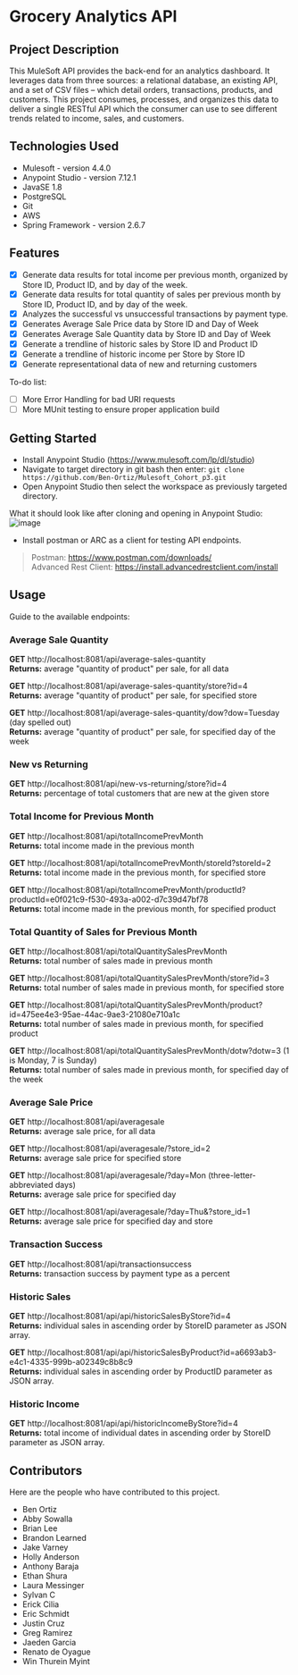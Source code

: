 # Grocery Analytics API

## Project Description

This MuleSoft API provides the back-end for an analytics dashboard. It leverages data from three sources: a relational database, an existing API, and a set of CSV files – which detail orders, transactions, products, and customers. This project consumes, processes, and organizes this data to deliver a single RESTful API which the consumer can use to see different trends related to income, sales, and customers.

## Technologies Used

* Mulesoft - version 4.4.0
* Anypoint Studio - version 7.12.1
* JavaSE  1.8
* PostgreSQL
* Git
* AWS
* Spring Framework - version 2.6.7

## Features

- [x] Generate data results for total income per previous month, organized by Store ID, Product ID, and by day of the week.
- [x] Generate data results for total quantity of sales per previous month by Store ID, Product ID, and by day of the week.
- [x] Analyzes the successful vs unsuccessful transactions by payment type.
- [x] Generates Average Sale Price data by Store ID and Day of Week
- [x] Generates Average Sale Quantity data by Store ID and Day of Week
- [x] Generate a trendline of historic sales by Store ID and Product ID
- [x] Generate a trendline of historic income per Store by Store ID
- [x] Generate representational data of new and returning customers

To-do list:
- [ ] More Error Handling for bad URI requests
- [ ] More MUnit testing to ensure proper application build

## Getting Started
- Install Anypoint Studio (https://www.mulesoft.com/lp/dl/studio)
- Navigate to target directory in git bash then enter: `git clone https://github.com/Ben-Ortiz/Mulesoft_Cohort_p3.git`
- Open Anypoint Studio then select the workspace as previously targeted directory.  

What it should look like after cloning and opening in Anypoint Studio:  
![image](https://user-images.githubusercontent.com/40044460/172427928-feb73c86-e780-4ebe-816b-badb77fc371a.png)  

- Install postman or ARC as a client for testing API endpoints.  

>Postman: https://www.postman.com/downloads/  
>Advanced Rest Client: https://install.advancedrestclient.com/install
## Usage

Guide to the available endpoints:

### Average Sale Quantity
**GET** http://localhost:8081/api/average-sales-quantity  
**Returns:** average "quantity of product" per sale, for all data

**GET** http://localhost:8081/api/average-sales-quantity/store?id=4  
**Returns:** average "quantity of product" per sale, for specified store

**GET** http://localhost:8081/api/average-sales-quantity/dow?dow=Tuesday (day spelled out)  
**Returns:** average "quantity of product" per sale, for specified day of the week

### New vs Returning
**GET** http://localhost:8081/api/new-vs-returning/store?id=4  
**Returns:** percentage of total customers that are new at the given store

### Total Income for Previous Month
**GET** http://localhost:8081/api/totalIncomePrevMonth  
**Returns:** total income made in the previous month

**GET** http://localhost:8081/api/totalIncomePrevMonth/storeId?storeId=2  
**Returns:** total income made in the previous month, for specified store

**GET** http://localhost:8081/api/totalIncomePrevMonth/productId?productId=e0f021c9-f530-493a-a002-d7c39d47bf78  
**Returns:** total income made in the previous month, for specified product

### Total Quantity of Sales for Previous Month
**GET** http://localhost:8081/api/totalQuantitySalesPrevMonth  
**Returns:** total number of sales made in previous month

**GET** http://localhost:8081/api/totalQuantitySalesPrevMonth/store?id=3  
**Returns:** total number of sales made in previous month, for specified store

**GET** http://localhost:8081/api/totalQuantitySalesPrevMonth/product?id=475ee4e3-95ae-44ac-9ae3-21080e710a1c  
**Returns:** total number of sales made in previous month, for specified product

**GET** http://localhost:8081/api/totalQuantitySalesPrevMonth/dotw?dotw=3 (1 is Monday, 7 is Sunday)  
**Returns:** total number of sales made in previous month, for specified day of the week

### Average Sale Price
**GET** http://localhost:8081/api/averagesale  
**Returns:** average sale price, for all data

**GET** http://localhost:8081/api/averagesale/?store_id=2  
**Returns:** average sale price for specified store

**GET** http://localhost:8081/api/averagesale/?day=Mon (three-letter-abbreviated days)  
**Returns:** average sale price for specified day

**GET** http://localhost:8081/api/averagesale/?day=Thu&?store_id=1  
**Returns:** average sale price for specified day and store

### Transaction Success
**GET** http://localhost:8081/api/transactionsuccess  
**Returns:** transaction success by payment type as a percent

### Historic Sales
**GET** http://localhost:8081/api/api/historicSalesByStore?id=4  
**Returns:** individual sales in ascending order by StoreID parameter as JSON array.

**GET** http://localhost:8081/api/api/historicSalesByProduct?id=a6693ab3-e4c1-4335-999b-a02349c8b8c9  
**Returns:** individual sales in ascending order by ProductID parameter as JSON array.

### Historic Income
**GET** http://localhost:8081/api/api/historicIncomeByStore?id=4  
**Returns:** total income of individual dates in ascending order by StoreID parameter as JSON array.

## Contributors
Here are the people who have contributed to this project.

- Ben Ortiz
- Abby Sowalla
- Brian Lee
- Brandon Learned
- Jake Varney
- Holly Anderson
- Anthony Baraja
- Ethan Shura
- Laura Messinger
- Sylvan C
- Erick Cilia
- Eric Schmidt
- Justin Cruz
- Greg Ramirez
- Jaeden Garcia
- Renato de Oyague
- Win Thurein Myint
